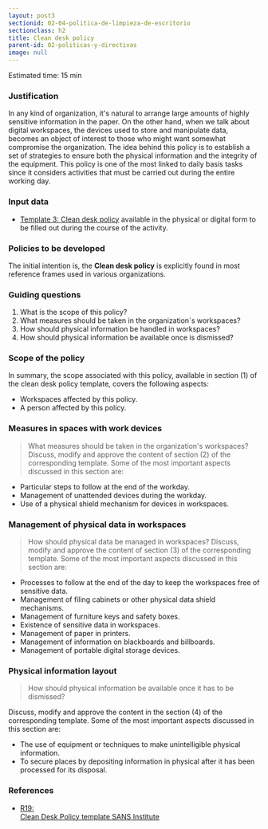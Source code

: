 ```yaml
---
layout: post3
sectionid: 02-04-politica-de-limpieza-de-escritorio
sectionclass: h2
title: Clean desk policy
parent-id: 02-politicas-y-directivas
image: null
---
```

Estimated time: 15 min

### Justification
In any kind of organization, it's natural to arrange large amounts of highly sensitive information in the paper. On the other hand, when we talk about digital workspaces, the devices used to store and manipulate data, becomes an object of interest to those who might want somewhat compromise the organization. The idea behind this policy is to establish a set of strategies to ensure both the physical information and the integrity of the equipment. This policy is one of the most linked to daily basis tasks since it considers activities that must be carried out during the entire working day.

### Input data
* [Template 3: Clean desk policy](https://sdamanual.org/es/plantillas/p3) available in the physical or digital form to be filled out during the course of the activity.

### Policies to be developed
The initial intention is, the **Clean desk policy**  is explicitly found in most reference frames used in various organizations.

### Guiding questions
1. What is the scope of this policy?
2. What measures should be taken in the organization´s workspaces?
3. How should physical information be handled in workspaces?
4. How should physical information be available once is dismissed?


### Scope of the policy
In summary, the scope associated with this policy, available in section (1) of the clean desk policy template, covers the following aspects:
* Workspaces affected by this policy.
* A person affected by this policy.

### Measures in spaces with work devices
> What measures should be taken in the organization's workspaces?
Discuss, modify and approve the content of section (2) of the corresponding template. Some of the most important aspects discussed in this section are:
* Particular steps to follow at the end of the workday.
* Management of unattended devices during the workday.
* Use of a physical shield mechanism for devices in workspaces.

### Management of physical data in workspaces
> How should physical data be managed in workspaces?
Discuss, modify and approve the content of section (3) of the corresponding template. Some of the most important aspects discussed in this section are:

* Processes to follow at the end of the day to keep the workspaces free of sensitive data.
* Management of filing cabinets or other physical data shield mechanisms.
* Management of furniture keys and safety boxes.
* Existence of sensitive data in workspaces.
* Management of paper in printers.
* Management of information on blackboards and billboards.
* Management of portable digital storage devices.

### Physical information layout
> How should physical information be available once it has to be dismissed?

Discuss, modify and approve the content in the section (4) of the corresponding template. Some of the most important aspects discussed in this section are:

* The use of equipment or techniques to make unintelligible physical information.
* To secure places by depositing information in physical after it has been processed for its disposal.

### References

<ul class="ref-ul">

<li><a target="_blank" href="https://www.sans.org/security-resources/policies/general/pdf/clean-desk-policy"><div class="ref-1">R19: </div>Clean Desk Policy template SANS Institute</a>

</li>

</ul>
